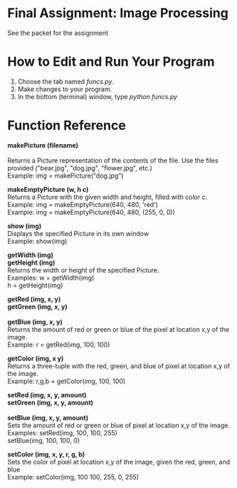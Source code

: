 # Final Assignment: Image Processing
See the packet for the assignment


# How to Edit and Run Your Program
1) Choose the tab named *funcs.py*.<br>
2) Make changes to your program. <br>
3) In the bottom (terminal) window, type *python funcs.py*


# Function Reference

**makePicture (filename)**<br>			
Returns a Picture representation of the contents of the file. Use the files provided ("bear.jpg", "dog.jpg", "flower.jpg", etc.)<br>
Example:	img = makePicture("dog.jpg")<br>

**makeEmptyPicture (w, h c)**	<br>
Returns a Picture with the given width and height, filled with color c. <br>
Example:	img = makeEmptyPicture(640, 480, 'red')<br>
Example:	img = makeEmptyPicture(640, 480, (255, 0, 0))<br>

**show (img)**	<br>
Displays the specified Picture in its own window <br>
Example:	show(img)<br>

		
**getWidth (img)**	<br>
**getHeight (img)** 	<br>
Returns the width or height of the specified Picture. <br>
Examples:	w = getWidth(img)<br>
		      h = getHeight(img)<br>


**getRed (img, x, y)**	<br>
**getGreen (img, x, y)**<br>	
**getBlue (img, x, y)**<br>
Returns the amount of red or green or blue of the pixel at location x,y of the image.<br>
Example: 	r = getRed(img, 100, 100)<br>

**getColor (img, x y)**	<br>
Returns a three-tuple with the red, green, and blue of pixel at location x,y of the image.<br>
Example: 	r,g,b = getColor(img, 100, 100)<br>

**setRed (img, x, y, amount)**<br>
**setGreen (img, x, y, amount)**<br>	
**setBlue (img, x, y, amount)**	<br>
Sets the amount of red or green or blue of pixel at location x,y of the image.<br>
Examples: 	setRed(img, 100, 100, 255)<br>
            setBlue(img, 100, 100, 0)<br>

**setColor (img, x, y, r, g, b)**	<br>
Sets the color of pixel at location x,y of the image, given the red, green, and blue<br>
Example: 	setColor(img, 100 100, 255, 0, 255)<br>
